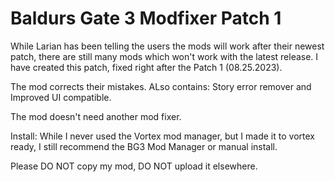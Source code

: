 # Baldurs Gate 3 Modfixer Patch 1

While Larian has been telling the users the mods will work after their newest patch, there are still many mods which won't work with the latest release. I have created this patch, fixed right after the Patch 1 (08.25.2023).

The mod corrects their mistakes.  ALso contains: Story error remover and Improved UI compatible.

The mod doesn't need another mod fixer.

Install:
While I never used the Vortex mod manager, but I made it to vortex ready, I still recommend the BG3 Mod Manager or manual install.

Please DO NOT copy my mod, DO NOT upload it elsewhere.

